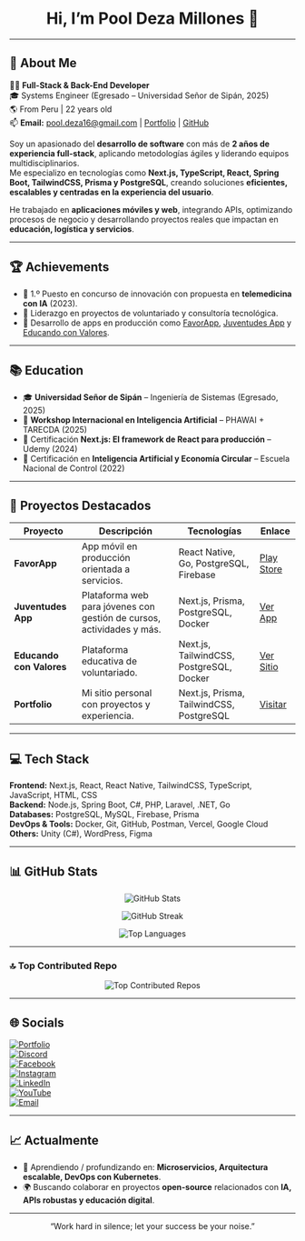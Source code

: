 <h1 align="center">Hi, I’m Pool Deza Millones 👋</h1>

---

## 💫 About Me
👨‍💻 **Full-Stack & Back-End Developer**  
🎓 Systems Engineer (Egresado – Universidad Señor de Sipán, 2025)  
🌎 From Peru | 22 years old  
📫 **Email:** pool.deza16@gmail.com | [Portfolio](https://ipool23.vercel.app/projects) | [GitHub](https://github.com/iPool23)  

Soy un apasionado del **desarrollo de software** con más de **2 años de experiencia full-stack**, aplicando metodologías ágiles y liderando equipos multidisciplinarios.  
Me especializo en tecnologías como **Next.js, TypeScript, React, Spring Boot, TailwindCSS, Prisma y PostgreSQL**, creando soluciones **eficientes, escalables y centradas en la experiencia del usuario**.  

He trabajado en **aplicaciones móviles y web**, integrando APIs, optimizando procesos de negocio y desarrollando proyectos reales que impactan en **educación, logística y servicios**.  

---

## 🏆 Achievements
- 🥇 1.º Puesto en concurso de innovación con propuesta en **telemedicina con IA** (2023).  
- 🤝 Liderazgo en proyectos de voluntariado y consultoría tecnológica.  
- 🚀 Desarrollo de apps en producción como [FavorApp](https://play.google.com/store/apps/details?id=com.favorapp&hl=es_PE), [Juventudes App](https://www.juventudes.app/) y [Educando con Valores](https://educandoconvalores.vercel.app/).  

---

## 📚 Education
- 🎓 **Universidad Señor de Sipán** – Ingeniería de Sistemas (Egresado, 2025)  
- 📘 **Workshop Internacional en Inteligencia Artificial** – PHAWAI + TARECDA (2025)  
- 📗 Certificación **Next.js: El framework de React para producción** – Udemy (2024)  
- 📗 Certificación en **Inteligencia Artificial y Economía Circular** – Escuela Nacional de Control (2022)  

---

## 🚀 Proyectos Destacados
| Proyecto | Descripción | Tecnologías | Enlace |
|----------|-------------|-------------|--------|
| **FavorApp** | App móvil en producción orientada a servicios. | React Native, Go, PostgreSQL, Firebase | [Play Store](https://play.google.com/store/apps/details?id=com.favorapp&hl=es_PE) |
| **Juventudes App** | Plataforma web para jóvenes con gestión de cursos, actividades y más. | Next.js, Prisma, PostgreSQL, Docker | [Ver App](https://www.juventudes.app/) |
| **Educando con Valores** | Plataforma educativa de voluntariado. | Next.js, TailwindCSS, PostgreSQL, Docker | [Ver Sitio](https://educandoconvalores.vercel.app/) |
| **Portfolio** | Mi sitio personal con proyectos y experiencia. | Next.js, Prisma, TailwindCSS, PostgreSQL | [Visitar](https://ipool23.vercel.app/projects) |

---

## 💻 Tech Stack
**Frontend:** Next.js, React, React Native, TailwindCSS, TypeScript, JavaScript, HTML, CSS  
**Backend:** Node.js, Spring Boot, C#, PHP, Laravel, .NET, Go  
**Databases:** PostgreSQL, MySQL, Firebase, Prisma  
**DevOps & Tools:** Docker, Git, GitHub, Postman, Vercel, Google Cloud  
**Others:** Unity (C#), WordPress, Figma  

---

## 📊 GitHub Stats
<p align="center">
  <img src="https://github-readme-stats.vercel.app/api?username=iPool23&show_icons=true&theme=aura&hide_border=false&count_private=true" alt="GitHub Stats" />
</p>

<p align="center">
  <img src="https://nirzak-streak-stats.vercel.app/?user=iPool23&theme=aura&hide_border=false" alt="GitHub Streak" />
</p>

<p align="center">
  <img src="https://github-readme-stats.vercel.app/api/top-langs/?username=iPool23&layout=compact&theme=aura&hide_border=false&count_private=true" alt="Top Languages" />
</p>

---

### 🔝 Top Contributed Repo
<p align="center">
  <img src="https://github-contributor-stats.vercel.app/api?username=iPool23&limit=5&theme=aura&combine_all_yearly_contributions=true" alt="Top Contributed Repos" />
</p>

---

## 🌐 Socials
[![Portfolio](https://img.shields.io/badge/Portfolio-%23000000.svg?logo=vercel&logoColor=white)](https://ipool23.vercel.app/projects)  
[![Discord](https://img.shields.io/badge/Discord-%237289DA.svg?logo=discord&logoColor=white)](https://discord.gg/ipool23)  
[![Facebook](https://img.shields.io/badge/Facebook-%231877F2.svg?logo=Facebook&logoColor=white)](https://facebook.com/ipool23)  
[![Instagram](https://img.shields.io/badge/Instagram-%23E4405F.svg?logo=Instagram&logoColor=white)](https://instagram.com/ipool23)  
[![LinkedIn](https://img.shields.io/badge/LinkedIn-%230077B5.svg?logo=linkedin&logoColor=white)](https://linkedin.com/in/ipool23)  
[![YouTube](https://img.shields.io/badge/YouTube-%23FF0000.svg?logo=YouTube&logoColor=white)](https://youtube.com/@ipool23)  
[![Email](https://img.shields.io/badge/Email-D14836?logo=gmail&logoColor=white)](mailto:pool.deza16@gmail.com)  

---

## 📈 Actualmente
- 📖 Aprendiendo / profundizando en: **Microservicios, Arquitectura escalable, DevOps con Kubernetes**.  
- 🌍 Buscando colaborar en proyectos **open-source** relacionados con **IA, APIs robustas y educación digital**.  

---

<p align="center">“Work hard in silence; let your success be your noise.”</p>
